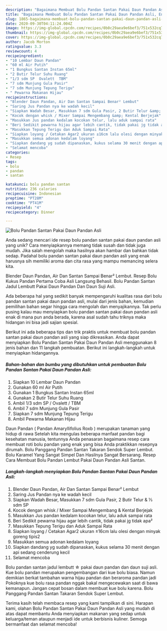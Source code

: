 ```yaml
---
description: "Bagaimana Membuat Bolu Pandan Santan Pakai Daun Pandan Asli, Enak"
title: "Bagaimana Membuat Bolu Pandan Santan Pakai Daun Pandan Asli, Enak"
slug: 1865-bagaimana-membuat-bolu-pandan-santan-pakai-daun-pandan-asli-enak
date: 2020-09-30T04:11:24.004Z
image: https://img-global.cpcdn.com/recipes/0b0c29aea9e6bef3/751x532cq70/bolu-pandan-santan-pakai-daun-pandan-asli-foto-resep-utama.jpg
thumbnail: https://img-global.cpcdn.com/recipes/0b0c29aea9e6bef3/751x532cq70/bolu-pandan-santan-pakai-daun-pandan-asli-foto-resep-utama.jpg
cover: https://img-global.cpcdn.com/recipes/0b0c29aea9e6bef3/751x532cq70/bolu-pandan-santan-pakai-daun-pandan-asli-foto-resep-utama.jpg
author: Jacob Morton
ratingvalue: 3.3
reviewcount: 4
recipeingredient:
- "10 Lembar Daun Pandan"
- "60 ml Air Putih"
- "1 Bungkus Santan Instan 65ml"
- "2 Butir Telur Suhu Ruang"
- "1/3 sdm SP  Ovalett  TBM"
- "7 sdm Munjung Gula Pasir"
- "7 sdm Munjung Tepung Terigu"
- " Pewarna Makanan Hijau"
recipeinstructions:
- "Blender Daun Pandan, Air Dan Santan Sampai Benar² Lembut"
- "Saring Jus Pandan nya ke wadah kecil"
- "Siapkan Wadah Besar, Masukkan 7 sdm Gula Pasir, 2 Butir Telur &amp; ⅓ sdm SP"
- "Kocok dengan whisk / Mixer Sampai Mengembang &amp; Kental Berjejak"
- "Masukkan Jus pandan kedalam kocokan telur, lalu aduk sampai rata"
- "Beri Sedikit pewarna hijau agar lebih cantik, tidak pakai jg tidak apa²"
- "Masukkan Tepung Terigu dan Aduk Sampai Rata"
- "Siapkan loyang / Cetakan Agar2 ukuran ±16cm lalu olesi dengan minyak goreng tipis2"
- "Masukkan semua adonan kedalam loyang"
- "Siapkan dandang yg sudah dipanaskan, kukus selama 30 menit dengan api sedang cenderung kecil"
- "Selamat mencoba"
categories:
- Resep
tags:
- bolu
- pandan
- santan

katakunci: bolu pandan santan 
nutrition: 236 calories
recipecuisine: Indonesian
preptime: "PT28M"
cooktime: "PT41M"
recipeyield: "4"
recipecategory: Dinner

---
```



![Bolu Pandan Santan Pakai Daun Pandan Asli](https://img-global.cpcdn.com/recipes/0b0c29aea9e6bef3/751x532cq70/bolu-pandan-santan-pakai-daun-pandan-asli-foto-resep-utama.jpg)

Anda sedang mencari ide resep bolu pandan santan pakai daun pandan asli yang unik? Cara menyiapkannya memang tidak susah dan tidak juga mudah. Jika salah mengolah maka hasilnya akan hambar dan bahkan tidak sedap. Padahal bolu pandan santan pakai daun pandan asli yang enak harusnya sih memiliki aroma dan cita rasa yang mampu memancing selera kita.

Blender Daun Pandan, Air Dan Santan Sampai Benar² Lembut. Resep Bolu Kukus Pandan Pertama Coba Asli Langsung Behasil. Bolu Pandan Santan Jadul Lembutt Pakai Daun Pandan Dan Daun Suji Asli.

Ada beberapa hal yang sedikit banyak mempengaruhi kualitas rasa dari bolu pandan santan pakai daun pandan asli, mulai dari jenis bahan, kemudian pemilihan bahan segar hingga cara mengolah dan menyajikannya. Tak perlu pusing kalau mau menyiapkan bolu pandan santan pakai daun pandan asli enak di mana pun anda berada, karena asal sudah tahu triknya maka hidangan ini bisa jadi sajian spesial.


Berikut ini ada beberapa tips dan trik praktis untuk membuat bolu pandan santan pakai daun pandan asli yang siap dikreasikan. Anda dapat menyiapkan Bolu Pandan Santan Pakai Daun Pandan Asli menggunakan 8 jenis bahan dan 11 langkah pembuatan. Berikut ini langkah-langkah untuk menyiapkan hidangannya.

<!--inarticleads1-->

##### Bahan-bahan dan bumbu yang dibutuhkan untuk pembuatan Bolu Pandan Santan Pakai Daun Pandan Asli:

1. Siapkan 10 Lembar Daun Pandan
1. Gunakan 60 ml Air Putih
1. Gunakan 1 Bungkus Santan Instan 65ml
1. Gunakan 2 Butir Telur Suhu Ruang
1. Ambil 1/3 sdm SP / Ovalett / TBM
1. Ambil 7 sdm Munjung Gula Pasir
1. Siapkan 7 sdm Munjung Tepung Terigu
1. Ambil  Pewarna Makanan Hijau


Daun Pandan ( Pandan Amaryllifolius Roxb ) merupakan tanaman yang hidup di rawa Setelah kita mengulas beberapa manfaat pandan bagi kesehatan manusia, tentunnya Anda penasaran bagaimana resep cara membuat roti bolu pandan yang enak yang bisa Anda praktikkan resepnya dirumah. Bolu Panggang Pandan Santan Takaran Sendok Super Lembut. Bolu Karamel Yang Sangat Simpel Dan Hasilnya Sangat Bersarang. Resep Cara Membuat Bolu Pandan Lembut Pakai Daun Pandan Asli Santan. 

<!--inarticleads2-->

##### Langkah-langkah menyiapkan Bolu Pandan Santan Pakai Daun Pandan Asli:

1. Blender Daun Pandan, Air Dan Santan Sampai Benar² Lembut
1. Saring Jus Pandan nya ke wadah kecil
1. Siapkan Wadah Besar, Masukkan 7 sdm Gula Pasir, 2 Butir Telur &amp; ⅓ sdm SP
1. Kocok dengan whisk / Mixer Sampai Mengembang &amp; Kental Berjejak
1. Masukkan Jus pandan kedalam kocokan telur, lalu aduk sampai rata
1. Beri Sedikit pewarna hijau agar lebih cantik, tidak pakai jg tidak apa²
1. Masukkan Tepung Terigu dan Aduk Sampai Rata
1. Siapkan loyang / Cetakan Agar2 ukuran ±16cm lalu olesi dengan minyak goreng tipis2
1. Masukkan semua adonan kedalam loyang
1. Siapkan dandang yg sudah dipanaskan, kukus selama 30 menit dengan api sedang cenderung kecil
1. Selamat mencoba


Bolu pandan santan jadul lembutt ☆ pakai daun pandan dan daun suji asli. Kue bolu pandan merupakan pengembangan dari kue bolu biasa. Namun demikian berkat tambahan warna hijau pandan dan beraroma pandan jadi Pokoknya kue bolu rasa pandan nggak bakal mengecewakan saat di bawa kemanapun. Jangan cepat bosan dalam membuat kue bolu karena. Bolu Panggang Pandan Santan Takaran Sendok Super Lembut. 

Terima kasih telah membaca resep yang kami tampilkan di sini. Harapan kami, olahan Bolu Pandan Santan Pakai Daun Pandan Asli yang mudah di atas dapat membantu Anda menyiapkan makanan yang sedap untuk keluarga/teman ataupun menjadi ide untuk berbisnis kuliner. Semoga bermanfaat dan selamat mencoba!

